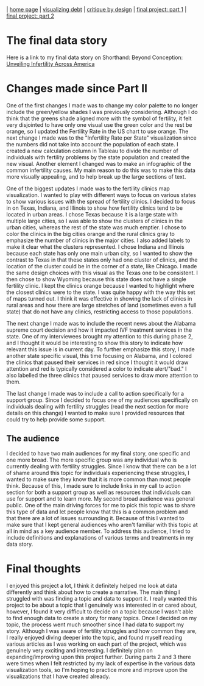 | [home page](https://cmustudent.github.io/tswd-portfolio-templates/) | [visualizing debt](visualizing-government-debt) | [critique by design](critique-by-design) | [final project: part 1](final-project-part-one) | [final project: part 2](final-project-part-two) 

# The final data story
Here is a link to my final data story on Shorthand: Beyond Conception: [Unveiling Infertility Across America](https://carnegiemellon.shorthandstories.com/us-infertility-treatment/index.html)

# Changes made since Part II
One of the first changes I made was to change my color palette to no longer include the green/yellow shades I was previously considering. Although I do think that the greens shade aligned more with the symbol of fertility, it felt very disjointed to have only one visual use the green color and the rest be orange, so I updated the Fertility Rate in the US chart to use orange. The next change I made was to the "Infertility Rate per State" visualization since the numbers did not take into account the population of each state. I created a new calculation column in Tableau to divide the number of individuals with fertility problems by the state population and created the new visual. Another element I changed was to make an infographic of the common infertility causes. My main reason to do this was to make this data more visually appealing, and to help break up the large sections of text. 


One of the biggest updates I made was to the fertility clinics map visualization. I wanted to play with different ways to focus on various states to show various issues with the spread of fertility clinics. I decided to focus in on Texas, Indiana, and Illinois to show how fertility clinics tend to be located in urban areas. I chose Texas because it is a large state with multiple large cities, so I was able to show the clusters of clinics in the urban cities, whereas the rest of the state was much emptier. I chose to color the clinics in the big cities orange and the rural clinics gray to emphasize the number of clinics in the major cities. I also added labels to make it clear what the clusters represented. I chose Indiana and Illinois because each state has only one main urban city, so I wanted to show the contrast to Texas in that these states only had one cluster of clinics, and the location of the cluster could be in the corner of a state, like Chicago. I made the same design choices with this visual as the Texas one to be consistent. I then chose to show Wyoming because this state does not have a single fertility clinic. I kept the clinics orange because I wanted to highlight where the closest clinics were to the state. I was quite happy with the way this set of maps turned out. I think it was effective in showing the lack of clinics in rural areas and how there are large stretches of land (sometimes even a full state) that do not have any clinics, restricting access to those populations.


The next change I made was to include the recent news about the Alabama supreme court decision and how it impacted IVF treatment services in the state. One of my interviewees brought my attention to this during phase 2, and I thought it would be interesting to show this story to indicate how relevant this issue is in current day. To further emphasize this story, I made another state specific visual, this time focusing on Alabama, and I colored the clinics that paused their services in red since I thought it would draw attention and red is typically considered a color to indicate alert/"bad." I also labelled the three clinics that paused services to draw more attention to them. 


The last change I made was to include a call to action specifically for a support group. Since I decided to focus one of my audiences specifically on individuals dealing with fertility struggles (read the next section for more details on this change) I wanted to make sure I provided resources that could try to help provide some support.


## The audience
I decided to have two main audiences for my final story, one specific and one more broad. The more specific group was any individual who is currently dealing with fertility struggles. Since I know that there can be a lot of shame around this topic for individuals experiencing these struggles, I wanted to make sure they know that it is more common than most people think. Because of this, I made sure to include links in my call to action section for both a support group as well as resources that individuals can use for support and to learn more. My second broad audience was general public. One of the main driving forces for me to pick this topic was to share this type of data and let people know that this is a common problem and that there are a lot of issues surrounding it. Because of this I wanted to make sure that I kept general audiences who aren't familiar with this topic at all in mind as a key audience member. To address this audience, I tried to include definitions and explanations of various terms and treatments in my data story.


# Final thoughts
I enjoyed this project a lot, I think it definitely helped me look at data differently and think about how to create a narrative. The main thing I struggled with was finding a topic and data to support it. I really wanted this project to be about a topic that I genuinely was interested in or cared about, however, I found it very difficult to decide on a topic because I wasn't able to find enough data to create a story for many topics. Once I decided on my topic, the process went much smoother since I had data to support my story. Although I was aware of fertility struggles and how common they are, I really enjoyed diving deeper into the topic, and found myself reading various articles as I was working on each part of the project, which was genuinely very exciting and interesting. I definitely plan on expanding/improving upon this project further. During parts 2 and 3 there were times when I felt restricted by my lack of expertise in the various data visualization tools, so I'm hoping to practice more and improve upon the visualizations that I have created already. 
